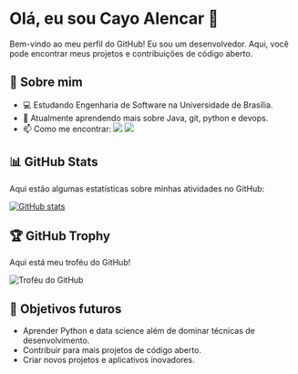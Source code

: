 # Olá, eu sou Cayo Alencar 👋

Bem-vindo ao meu perfil do GitHub! Eu sou um desenvolvedor. Aqui, você pode encontrar meus projetos e contribuições de código aberto.

## 🚀 Sobre mim

- 💻 Estudando Engenharia de Software na Universidade de Brasília.
- 🌱 Atualmente aprendendo mais sobre Java, git, python e devops.
- 📫 Como me encontrar:   <a href="https://www.linkedin.com/in/cayo-alencar/" target="_blank"><img src="https://img.shields.io/badge/-LinkedIn-%230077B5?style=for-the-badge&logo=linkedin&logoColor=white" target="_blank"></a> <a href = "mailto:cayoalencar2345@gmail.com"><img src="https://img.shields.io/badge/-Gmail-%23333?style=for-the-badge&logo=gmail&logoColor=white" target="_blank"></a>

## 📊 GitHub Stats

Aqui estão algumas estatísticas sobre minhas atividades no GitHub:

[![GitHub stats](https://github-readme-stats.vercel.app/api?username=Cayoalencar&theme=tokyonight&showincons=true)](https://github.com/Cayoalencar/github-readme-stats)

## 🏆 GitHub Trophy

Aqui está meu troféu do GitHub!

![Troféu do GitHub](https://github-profile-trophy.vercel.app/?username=Cayoalencar&theme=radical)


## 🎯 Objetivos futuros

- Aprender Python e data science além de dominar técnicas de desenvolvimento.
- Contribuir para mais projetos de código aberto.
- Criar novos projetos e aplicativos inovadores.




